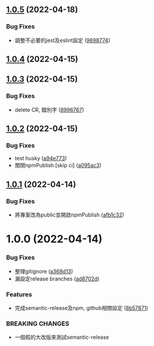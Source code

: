 ## [1.0.5](https://github.com/Renhz/test_0/compare/1.0.4...1.0.5) (2022-04-18)


### Bug Fixes

* 調整不必要的jest及eslint設定 ([9698774](https://github.com/Renhz/test_0/commit/9698774d452d10c605c62790985b3b8360a515ab))

## [1.0.4](https://github.com/Renhz/test_0/compare/1.0.3...1.0.4) (2022-04-15)

## [1.0.3](https://github.com/Renhz/test_0/compare/1.0.2...1.0.3) (2022-04-15)


### Bug Fixes

* delete CR, 錯別字 ([8996767](https://github.com/Renhz/test_0/commit/8996767fff45aa82aa0a04861e5fc00c0abad3d5))

## [1.0.2](https://github.com/Renhz/test_0/compare/1.0.1...1.0.2) (2022-04-15)


### Bug Fixes

* test husky ([a94e773](https://github.com/Renhz/test_0/commit/a94e7730c67f7c2f040ef5bd507489179406bda7))
* 關閉npmPublish [skip ci] ([a095ac3](https://github.com/Renhz/test_0/commit/a095ac3587ade49514e6473736d9f583ed67ea8b))

## [1.0.1](https://github.com/Renhz/test_0/compare/1.0.0...1.0.1) (2022-04-14)


### Bug Fixes

* 將專案改為public並開啟npmPublish ([afb1c32](https://github.com/Renhz/test_0/commit/afb1c325be5e5cacee11b5e596e116fbe1df73ce))

# 1.0.0 (2022-04-14)


### Bug Fixes

* 整理gitignore ([a368d13](https://github.com/Renhz/test_0/commit/a368d13a6fad6e0c1566bb28ddf5a145fb507a56))
* 漏設定release branches ([ad8702d](https://github.com/Renhz/test_0/commit/ad8702d158167dc2384a02eee32ab940cb542c3c))


### Features

* 完成semantic-release及npm, github相關設定 ([8b57871](https://github.com/Renhz/test_0/commit/8b57871e06b5270d98e7e4d9b13031dbd8ad09e0))


### BREAKING CHANGES

* 一個假的大改版來測試semantic-release
